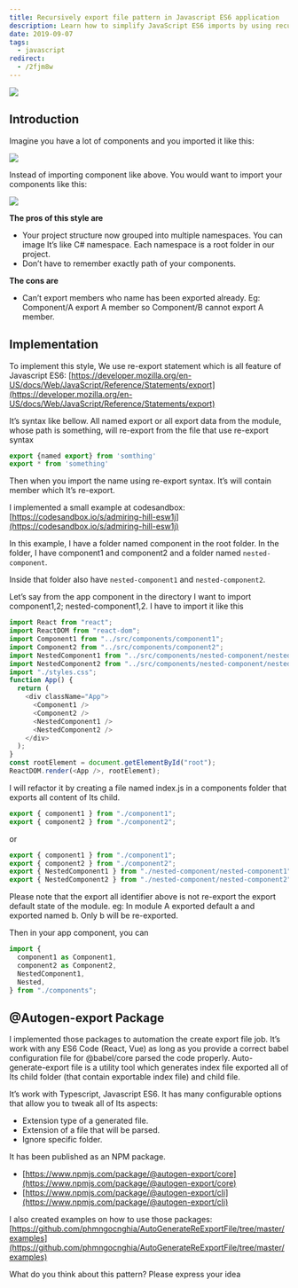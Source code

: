 ```yaml
---
title: Recursively export file pattern in Javascript ES6 application
description: Learn how to simplify JavaScript ES6 imports by using recursive re-export patterns and automate index file creation with the @autogen-export package for cleaner component management.
date: 2019-09-07
tags:
  - javascript
redirect:
  - /2fjm8w
---
```


![](assets/recursively-export-file-pattern-in-javascript-es6-application_08f14b555ce54599844167b5700622ca_md5.webp)

## Introduction

Imagine you have a lot of components and you imported it like this:

![](assets/recursively-export-file-pattern-in-javascript-es6-application_c733b9fb01a2eb50f4a8895d2cd68acd_md5.webp)

Instead of importing component like above. You would want to import your components like this:

![](assets/recursively-export-file-pattern-in-javascript-es6-application_024be7746f1d8a3f25ffad7888a47caf_md5.webp)

**The pros of this style are**

- Your project structure now grouped into multiple namespaces. You can image It’s like C# namespace. Each namespace is a root folder in our project.
- Don’t have to remember exactly path of your components.

**The cons are**

- Can’t export members who name has been exported already. Eg: Component/A export A member so Component/B cannot export A member.

## Implementation

To implement this style, We use re-export statement which is all feature of Javascript ES6: [https://developer.mozilla.org/en-US/docs/Web/JavaScript/Reference/Statements/export](https://developer.mozilla.org/en-US/docs/Web/JavaScript/Reference/Statements/export)

It’s syntax like bellow. All named export or all export data from the module, whose path is something, will re-export from the file that use re-export syntax

```javascript
export {named export} from 'somthing'
export * from 'something'
```

Then when you import the name using re-export syntax. It’s will contain member which It’s re-export.

I implemented a small example at codesandbox: [https://codesandbox.io/s/admiring-hill-esw1j](https://codesandbox.io/s/admiring-hill-esw1j)

In this example, I have a folder named component in the root folder. In the folder, I have component1 and component2 and a folder named `nested-component`.

Inside that folder also have `nested-component1` and `nested-component2`.

Let’s say from the app component in the directory I want to import component1,2; nested-component1,2. I have to import it like this

```javascript
import React from "react";
import ReactDOM from "react-dom";
import Component1 from "../src/components/component1";
import Component2 from "../src/components/component2";
import NestedComponent1 from "../src/components/nested-component/nested-component1";
import NestedComponent2 from "../src/components/nested-component/nested-component2";
import "./styles.css";
function App() {
  return (
    <div className="App">
      <Component1 />
      <Component2 />
      <NestedComponent1 />
      <NestedComponent2 />
    </div>
  );
}
const rootElement = document.getElementById("root");
ReactDOM.render(<App />, rootElement);
```

I will refactor it by creating a file named index.js in a components folder that exports all content of Its child.

```javascript
export { component1 } from "./component1";
export { component2 } from "./component2";
```

or

```javascript
export { component1 } from "./component1";
export { component2 } from "./component2";
export { NestedComponent1 } from "./nested-component/nested-component1";
export { NestedComponent2 } from "./nested-component/nested-component2";
```

Please note that the export all identifier above is not re-export the export default state of the module. eg: In module A exported default a and exported named b. Only b will be re-exported.

Then in your app component, you can

```javascript
import {
  component1 as Component1,
  component2 as Component2,
  NestedComponent1,
  Nested,
} from "./components";
```

## @Autogen-export Package

I implemented those packages to automation the create export file job. It’s work with any ES6 Code (React, Vue) as long as you provide a correct babel configuration file for @babel/core parsed the code properly.
Auto-generate-export file is a utility tool which generates index file exported all of Its child folder (that contain exportable index file) and child file.

It’s work with Typescript, Javascript ES6. It has many configurable options that allow you to tweak all of Its aspects:

- Extension type of a generated file.
- Extension of a file that will be parsed.
- Ignore specific folder.

It has been published as an NPM package.

- [https://www.npmjs.com/package/@autogen-export/core](https://www.npmjs.com/package/@autogen-export/core)
- [https://www.npmjs.com/package/@autogen-export/cli](https://www.npmjs.com/package/@autogen-export/cli)

I also created examples on how to use those packages: [https://github.com/phmngocnghia/AutoGenerateReExportFile/tree/master/examples](https://github.com/phmngocnghia/AutoGenerateReExportFile/tree/master/examples)

What do you think about this pattern? Please express your idea
